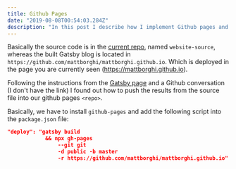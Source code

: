 ```yaml
---
title: Github Pages
date: "2019-08-08T00:54:03.284Z"
description: "In this post I describe how I implement Github pages and Gatsby."
---
```


Basically the source code is in the [current repo](https://github.com/mattborghi/website-source), named `website-source`, whereas the built Gatsby blog is located in `https://github.com/mattborghi/mattborghi.github.io`. Which is deployed in the page you are currently seen (https://mattborghi.github.io).

Following the instructions from the [Gatsby page](https://www.gatsbyjs.org/docs/how-gatsby-works-with-github-pages/) and a Github conversation (I don't have the link) I found out how to push the results from the source file into our github pages `<repo>`.

Basically, we have to install `github-pages` and add the following script into the `package.json` file:

```json
"deploy": "gatsby build 
            && npx gh-pages 
                --git git 
                -d public -b master 
                -r https://github.com/mattborghi/mattborghi.github.io"
```

